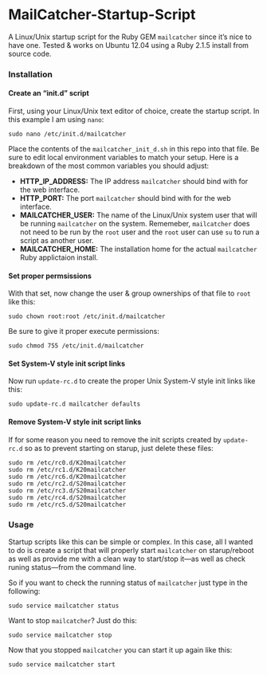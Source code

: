 MailCatcher-Startup-Script
============

A Linux/Unix startup script for the Ruby GEM `mailcatcher` since it’s nice to have one. Tested & works on Ubuntu 12.04 using a Ruby 2.1.5 install from source code.

### Installation

#### Create an “init.d” script

First, using your Linux/Unix text editor of choice, create the startup script. In this example I am using `nano`:

    sudo nano /etc/init.d/mailcatcher

Place the contents of the `mailcatcher_init_d.sh` in this repo into that file. Be sure to edit local environment variables to match your setup. Here is a breakdown of the most common variables you should adjust:

- **HTTP_IP_ADDRESS:** The IP address `mailcatcher` should bind with for the web interface.
- **HTTP_PORT:** The port `mailcatcher` should bind with for the web interface.
- **MAILCATCHER_USER:** The name of the Linux/Unix system user that will be running `mailcatcher` on the system. Rememeber, `mailcatcher` does not need to be run by the `root` user and the `root` user can use `su` to run a script as another user.
- **MAILCATCHER_HOME:** The installation home for the actual `mailcatcher` Ruby applictaion install.

#### Set proper permsissions

With that set, now change the user & group ownerships of that file to `root` like this:

    sudo chown root:root /etc/init.d/mailcatcher

Be sure to give it proper execute permissions:

    sudo chmod 755 /etc/init.d/mailcatcher

#### Set System-V style init script links

Now run `update-rc.d` to create the proper Unix System-V style init links like this:

    sudo update-rc.d mailcatcher defaults

#### Remove System-V style init script links

If for some reason you need to remove the init scripts created by `update-rc.d` so as to prevent starting on starup, just delete these files:

	sudo rm /etc/rc0.d/K20mailcatcher
	sudo rm /etc/rc1.d/K20mailcatcher
	sudo rm /etc/rc6.d/K20mailcatcher
	sudo rm /etc/rc2.d/S20mailcatcher
	sudo rm /etc/rc3.d/S20mailcatcher
	sudo rm /etc/rc4.d/S20mailcatcher
	sudo rm /etc/rc5.d/S20mailcatcher

### Usage

Startup scripts like this can be simple or complex. In this case, all I wanted to do is create a script that will properly start `mailcatcher` on starup/reboot as well as provide me with a clean way to start/stop it—as well as check runing status—from the command line.

So if you want to check the running status of `mailcatcher` just type in the following:

    sudo service mailcatcher status

Want to stop `mailcatcher`? Just do this:

    sudo service mailcatcher stop

Now that you stopped `mailcatcher` you can start it up again like this:

    sudo service mailcatcher start



